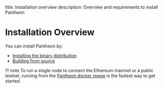 title: Installation overview
description: Overview and requirements to install Pantheon
<!--- END of page meta data -->

# Installation Overview

You can install Pantheon by:

* [Installing the binary distribution](../HowTo/Get-Started/Install-Binaries.md) 
* [Building from source](../HowTo/Get-Started/Build-From-Source.md) 

!!! note 
    To run a single node to connect the Ethereum mainnet or a public testnet, running from the [Pantheon docker image](../HowTo/Get-Started/Run-Docker-Image.md) is the fastest way to get started.


